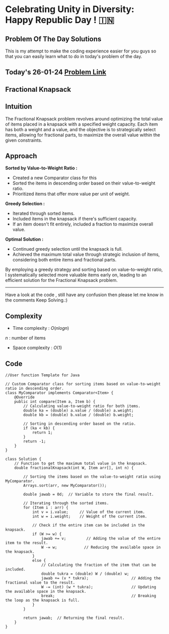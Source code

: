 # Celebrating Unity in Diversity: Happy Republic Day ! :india:

## Problem Of The Day Solutions

This is my attempt to make the coding experience easier for you guys so that you can easily learn what to do in today's problem of the day.

## Today's 26-01-24 [Problem Link](https://www.geeksforgeeks.org/problems/fractional-knapsack-1587115620/1)
## Fractional Knapsack

## Intuition

The Fractional Knapsack problem revolves around optimizing the total value of items placed in a knapsack with a specified weight capacity. Each item has both a weight and a value, and the objective is to strategically select items, allowing for fractional parts, to maximize the overall value within the given constraints.


## Approach

**Sorted by Value-to-Weight Ratio :**
   - Created a new Comparator class for this
   - Sorted the items in descending order based on their value-to-weight ratio.
   - Prioritized items that offer more value per unit of weight.

**Greedy Selection :**
   - Iterated through sorted items.
   - Included items in the knapsack if there's sufficient capacity.
   - If an item doesn't fit entirely, included a fraction to maximize overall value.

**Optimal Solution :**
   - Continued greedy selection until the knapsack is full.
   - Achieved the maximum total value through strategic inclusion of items, considering both entire items and fractional parts.

By employing a greedy strategy and sorting based on value-to-weight ratio, I systematically selected more valuable items early on, leading to an efficient solution for the Fractional Knapsack problem.

---
Have a look at the code , still have any confusion then please let me know in the comments
Keep Solving.:)

## Complexity
- Time complexity : $O(nlogn)$
<!-- Add your time complexity here, e.g. $$O())$$ -->
$n$ : number of items

- Space complexity : $O(1)$
<!-- Add your space complexity here, e.g. $$O(n)$$ -->

## Code 
```
//User function Template for Java

// Custom Comparator class for sorting items based on value-to-weight ratio in descending order.
class MyComparator implements Comparator<Item> {
    @Override
    public int compare(Item a, Item b) {
        // Calculating value-to-weight ratio for both items.
        double ka = (double) a.value / (double) a.weight;
        double kb = (double) b.value / (double) b.weight;

        // Sorting in descending order based on the ratio.
        if (ka < kb) {
            return 1;
        }
        return -1;
    }
}

class Solution {
    // Function to get the maximum total value in the knapsack.
    double fractionalKnapsack(int W, Item arr[], int n) {
        
        // Sorting the items based on the value-to-weight ratio using MyComparator.
        Arrays.sort(arr, new MyComparator());

        double jawab = 0d;  // Variable to store the final result.
        
        // Iterating through the sorted items.
        for (Item i : arr) {
            int v = i.value;     // Value of the current item.
            int w = i.weight;    // Weight of the current item.

            // Check if the entire item can be included in the knapsack.
            if (W >= w) {
                jawab += v;         // Adding the value of the entire item to the result.
                W -= w;            // Reducing the available space in the knapsack.
            } 
            else {
                // Calculating the fraction of the item that can be included.
                double tukra = (double) W / (double) w;
                jawab += (v * tukra);                   // Adding the fractional value to the result.
                W -= (int) (w * tukra);                 // Updating the available space in the knapsack.
                break;                                  // Breaking the loop as the knapsack is full.
            }
        }

        return jawab;  // Returning the final result.
    }
}
```

